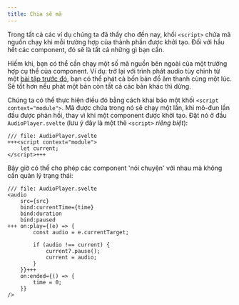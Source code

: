 ```yaml
---
title: Chia sẽ mã
---
```


Trong tất cả các ví dụ chúng ta đã thấy cho đến nay, khối `<script>` chứa mã nguồn chạy khi mỗi trường hợp của thành phần được khởi tạo. Đối với hầu hết các component, đó sẽ là tất cả những gì bạn cần.

Hiếm khi, bạn có thể cần chạy một số mã nguồn bên ngoài của một trường hợp cụ thể của component. Ví dụ: trở lại với trình phát audio tùy chỉnh từ một [bài tập trước đó](media-elements), bạn có thể phát cả bốn bản đồ âm thanh cùng một lúc. Sẽ tốt hơn nếu  phát một bản còn tất cả các bản khác thì dừng.

Chúng ta có thể thực hiện điều đó bằng cách khai báo một khối `<script context="module">`. Mã được chứa trong nó sẽ chạy một lần, khi mô-đun lần đầu được phản hồi, thay vì khi một component được khởi tạo. Đặt nó ở đầu `AudioPlayer.svelte` (lưu ý đây là một thẻ `<script>` _riêng biệt_):

```svelte
/// file: AudioPlayer.svelte
+++<script context="module">
	let current;
</script>+++
```

Bây giờ có thể cho phép các component 'nói chuyện' với nhau mà không cần quản lý trạng thái:

```svelte
/// file: AudioPlayer.svelte
<audio
	src={src}
	bind:currentTime={time}
	bind:duration
	bind:paused
+++	on:play={(e) => {
		const audio = e.currentTarget;

		if (audio !== current) {
			current?.pause();
			current = audio;
		}
	}}+++
	on:ended={() => {
		time = 0;
	}}
/>
```
